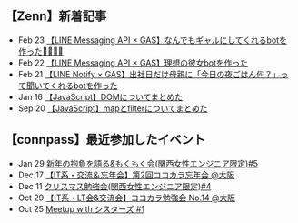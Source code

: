 ## 【Zenn】新着記事
<!-- profile updater begin: zenn -->
- Feb 23 [【LINE Messaging API × GAS】なんでもギャルにしてくれるbotを作った💖🌈🦄💖](https://zenn.dev/miya_akari/articles/cda5e8535833a7)
- Feb 22 [【LINE Messaging API × GAS】理想の彼女botを作った](https://zenn.dev/miya_akari/articles/a8a4c296e7c1c6)
- Feb 21 [【LINE Notify × GAS】出社日だけ母親に「今日の夜ごはん何？」って聞いてくれるbotを作った](https://zenn.dev/miya_akari/articles/e4541d7ac84921)
- Jan 16 [【JavaScript】DOMについてまとめた](https://zenn.dev/miya_akari/articles/45c0cbabb59ef1)
- Sep 20 [【JavaScript】mapとfilterについてまとめた](https://zenn.dev/miya_akari/articles/54e176453f9288)
<!-- profile updater end: zenn -->

## 【connpass】最近参加したイベント
<!-- profile updater begin: connpass -->
- Jan 29 [新年の抱負を語る&もくもく会(関西女性エンジニア限定)#5](https://tech-woman-kansai.connpass.com/event/270642/)
- Dec 17 [【IT系・交流＆忘年会】第2回ココカラ忘年会 @大阪](https://kokokara.connpass.com/event/266516/)
- Dec 11 [クリスマス勉強会(関西女性エンジニア限定)#4](https://tech-woman-kansai.connpass.com/event/266627/)
- Oct 29 [【IT系・LT会&交流会】ココカラ勉強会 No.14 @大阪](https://kokokara.connpass.com/event/262504/)
- Oct 25 [Meetup with シスターズ #1](https://sister.connpass.com/event/262627/)
<!-- profile updater end: connpass -->
